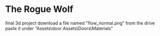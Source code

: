 # The Rogue Wolf
 final 3d project
download a file named "flow_normal.png" from the drive
paste it under "Assets\door Assets\Doors\Materials"
